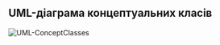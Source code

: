 ## UML-діаграма концептуальних класів
![UML-ConceptClasses](https://user-images.githubusercontent.com/99178092/193453318-f903d231-1016-49b0-8143-1469bac82713.jpg)
